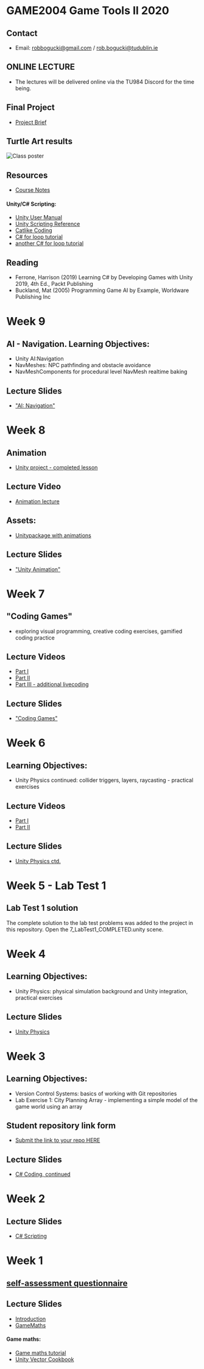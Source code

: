 # GAME2004 Game Tools II 2020

## Contact
* Email: robbogucki@gmail.com / rob.bogucki@tudublin.ie

## ONLINE LECTURE
- The lectures will be delivered online via the TU984 Discord for the time being. 

## Final Project
- [Project Brief](https://drive.google.com/open?id=1-92K9HQPE5HhxVSYHcNwUxniUWW5Kp6v)

## Turtle Art results
![Class poster](https://drive.google.com/uc?export=view&id=18lpip0jqkfl4gFAhTNnJOzd5dvWD97zr)

## Resources
- [Course Notes](https://drive.google.com/open?id=1zyDfgHkcRRDofioTPWzugJl4dyVEBFIK)

#### Unity/C# Scripting:
- [Unity User Manual](https://docs.unity3d.com/Manual/index.html)
- [Unity Scripting Reference](https://docs.unity3d.com/ScriptReference/index.html)
- [Catlike Coding](https://catlikecoding.com/unity/tutorials/)
- [C# for loop tutorial](https://www.tutorialsteacher.com/csharp/csharp-for-loop)
- [another C# for loop tutorial](https://www.programiz.com/csharp-programming/for-loop)


## Reading
- Ferrone, Harrison (2019) Learning C# by Developing Games with Unity 2019, 4th Ed., Packt Publishing
- Buckland, Mat (2005) Programming Game AI by Example, Worldware Publishing Inc

# Week 9

## AI - Navigation. Learning Objectives:
- Unity AI:Navigation
- NavMeshes: NPC pathfinding and obstacle avoidance
- NavMeshComponents for procedural level NavMesh realtime baking

## Lecture Slides
- ["AI: Navigation"](https://drive.google.com/open?id=114y3rta3tNDM56ZflBrWaCtF8NUs5Y47)

# Week 8

## Animation
- [Unity project - completed lesson](https://github.com/rob-o-tron/AnimationProject)

## Lecture Video
- [Animation lecture](https://youtu.be/G8s9rnH_8vo)

## Assets:
- [Unitypackage with animations](https://drive.google.com/open?id=1iv6Pa4IT1ZcN2vzWdWCvgVj-gN9F4oAS)

## Lecture Slides
- ["Unity Animation"](https://drive.google.com/open?id=1-nRd-jrOk8Qd9u5goVvcWJiFPHlQDVQS)

# Week 7

## "Coding Games"
- exploring visual programming, creative coding exercises, gamified coding practice

## Lecture Videos
- [Part I](https://youtu.be/SxAr7z800gY)
- [Part II](https://youtu.be/8fdD8Wn8wv8)
- [Part III - additional livecoding](https://youtu.be/XigqdAfVt_M)

## Lecture Slides
- ["Coding Games"](https://drive.google.com/open?id=1Dx9D2oO_037fign4brBK4slYWSZoqCR1)

# Week 6 

## Learning Objectives:
- Unity Physics continued: collider triggers, layers, raycasting - practical exercises

## Lecture Videos
- [Part I](https://youtu.be/Ud9mNRj8zIs)
- [Part II](https://youtu.be/hoCkcMobmf0)

## Lecture Slides
- [Unity Physics ctd.](https://drive.google.com/open?id=11r1gMmTOhBr9vp_ysd6-XZCtjRao4494)

# Week 5 - Lab Test 1

## Lab Test 1 solution
The complete solution to the lab test problems was added to the project in this repository. 
Open the 7_LabTest1_COMPLETED.unity scene.

# Week 4

## Learning Objectives:
- Unity Physics: physical simulation background and Unity integration, practical exercises

## Lecture Slides
- [Unity Physics](https://drive.google.com/open?id=1gM5J7J5QPR5_Cgas2LuNchiCmcLG8n7I)


# Week 3

## Learning Objectives:
- Version Control Systems: basics of working with Git repositories
- Lab Exercise 1: City Planning Array - implementing a simple model of the game world using an array

## Student repository link form
- [Submit the link to your repo HERE](https://drive.google.com/open?id=1sSTz-TfBnZftcxyHBLLwOCG4eU6JbZKoR6maeWltpsk)


## Lecture Slides
- [C# Coding, continued](https://drive.google.com/open?id=1IIwSspA76i0LWBtoFDXmn1pCZH9uv3IK)


# Week 2

## Lecture Slides
- [C# Scripting](https://drive.google.com/open?id=1U8Hf1XGZqcuL0iyY4cU58LnDzW_UJQoW)



# Week 1

## [self-assessment questionnaire](https://drive.google.com/open?id=1f_7INGuk2dMZroEpiSTEPUECVNciBymD6uGfW9hFwIQ)

## Lecture Slides
- [Introduction](https://drive.google.com/open?id=1H5r2TIajiFGySHWjGwVMF5_3CzT-KW5i)
- [GameMaths](https://drive.google.com/open?id=1ipDUtpgziVRhjSyYIHSRbqykOkb99m0l)

#### Game maths:
- [Game maths tutorial](http://www.wildbunny.co.uk/blog/vector-maths-a-primer-for-games-programmers/)
- [Unity Vector Cookbook](https://docs.unity3d.com/Manual/VectorCookbook.html)
